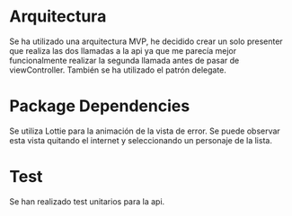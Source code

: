 
<h1> Arquitectura </h1>
Se ha utilizado una arquitectura MVP, he decidido crear un solo presenter que realiza las dos llamadas a la api ya que me parecía mejor funcionalmente realizar la segunda llamada antes de pasar de viewController.
También se ha utilizado el patrón delegate.
<h1> Package Dependencies </h1>
Se utiliza Lottie para la animación de la vista de error. 
Se puede observar esta vista quitando el internet y seleccionando un personaje de la lista.
<h1> Test </h1>
Se han realizado test unitarios para la api.
